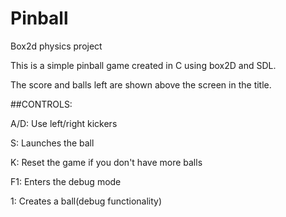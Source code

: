 # Pinball
Box2d physics project

This is a simple pinball game created in C using box2D and SDL. 

The score and balls left are shown above the screen in the title.

##CONTROLS:

A/D: Use left/right kickers

S: Launches the ball

K: Reset the game if you don't have more balls

F1: Enters the debug mode

1: Creates a ball(debug functionality)
